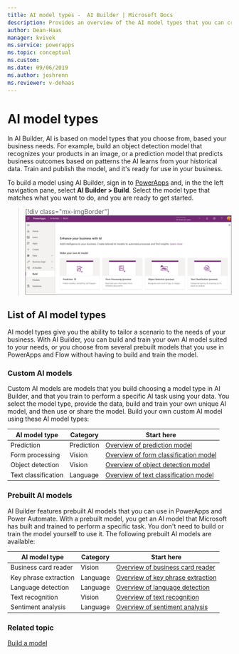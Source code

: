 ```yaml
---
title: AI model types -  AI Builder | Microsoft Docs
description: Provides an overview of the AI model types that you can create in AI Builder.
author: Dean-Haas
manager: kvivek
ms.service: powerapps
ms.topic: conceptual
ms.custom: 
ms.date: 09/06/2019
ms.author: joshrenn
ms.reviewer: v-dehaas
---
```


# AI model types

In AI Builder, AI is based on model types that you choose from, based your business needs. For example, build an object detection model that recognizes your products in an image, or a prediction model that predicts business outcomes based on patterns the AI learns from your historical data.  Train and publish the model, and it's ready for use in your business.

To build a model using AI Builder, sign in to [PowerApps](https://web.powerapps.com) and, in the the left navigation pane, select **AI Builder > Build**. Select the model type that matches what you want to do, and you are ready to get started.

> [!div class="mx-imgBorder"]
> ![AI Builder home page](media/ai-builder-home.png "AI Builder home page")

## List of AI model types

AI model types give you the ability to tailor a scenario to the needs of your business. With AI Builder, you can build and train your own AI model suited to your needs, or you choose from several prebuilt models that you use in PowerApps and Flow without having to build and train the model. 

### Custom AI models

Custom AI models are models that you build choosing a model type in AI Builder, and that you train to perform a specific AI task using your data. You select the model type, provide the data, build and train your own unique AI model, and then use or share the model. Build your own custom AI model using these AI model types:

| AI model type  | Category  | Start here
|---|---|---|
| Prediction   | Prediction  | [Overview of prediction model](prediction-overview.md)
| Form processing  | Vision   | [Overview of form classification model](form-processing-model-overview.md)
| Object detection  | Vision   | [Overview of object detection model](object-detection-overview.md)
| Text classification  |Language   | [Overview of text classification model](text-classification-overview.md)

### Prebuilt AI models

AI Builder features prebuilt AI models that you can use in PowerApps and Power Automate. With a prebuilt model, you get an AI model that Microsoft has built and trained to perform a specific task. You don't need to build or train the model yourself to use it. The following prebuilt AI models are available:

| AI model type | Category |Start here |
|--------|--------|--------|
|Business card reader |Vision | [Overview of business card reader](prebuilt-business-card.md)
|Key phrase extraction |Language | [Overview of key phrase extraction](prebuilt-key-phrase.md)
|Language detection |Language | [Overview of language detection](prebuilt-language-detection.md)
|Text recognition |Vision | [Overview of text recognition](prebuilt-text-recognition.md)
|Sentiment analysis |Language | [Overview of sentiment analysis](prebuilt-sentiment-analysis.md)

### Related topic

[Build a model](build-model.md)
